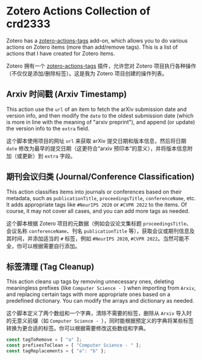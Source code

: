 # Zotero Actions Collection of crd2333

Zotero has a [zotero-actions-tags](https://github.com/windingwind/zotero-actions-tags) add-on, which allows you to do various actions on Zotero items (more than add/remove tags). This is a list of actions that I have created for Zotero items.

Zotero 拥有一个 [zotero-actions-tags](https://github.com/windingwind/zotero-actions-tags) 插件，允许您对 Zotero 项目执行各种操作（不仅仅是添加/删除标签）。这是我为 Zotero 项目创建的操作列表。

## Arxiv 时间戳 (Arxiv Timestamp)
This action use the `url` of an item to fetch the arXiv submission date and version info, and then modify the `date` to the oldest submission date (which is more in line with the meaning of "arxiv preprint"), and append (or update) the version info to the `extra` field.

这个脚本使用项目的网址 `url` 来获取 arXiv 提交日期和版本信息，然后将日期 `date` 修改为最早的提交日期（这更符合“arxiv 预印本”的意义），并将版本信息附加（或更新）到 `extra` 字段。

## 期刊会议归类 (Journal/Conference Classification)
This action classifies items into journals or conferences based on their metadata, such as `publicationTitle`, `proceedingsTitle`, `conferenceName`, etc. It adds appropriate tags like `#NeurIPS 2020` or `#CVPR 2022` to the items. Of course, it may not cover all cases, and you can add more tags as needed.

这个脚本根据 Zotero 项目的元数据（例如会议论文集标题 `proceedingsTitle`、会议名称 `conferenceName`、刊名 `publicationTitle` 等），获取会议或期刊信息及其时间，并添加适当的 `#` 标签，例如 `#NeurIPS 2020`, `#CVPR 2022`。当然可能不全，你可以根据需要自行添加。

## 标签清理 (Tag Cleanup)
This action cleans up tags by removing unnecessary ones, deleting meaningless prefixes (like `Computer Science - `) when importing from `Arxiv`, and replacing certain tags with more appropriate ones based on a predefined dictionary. You can modify the arrays and dictionary as needed.

这个脚本定义了两个数组和一个字典，清除不需要的标签，删除从 `Arxiv` 导入时的无意义前缀（如 `Computer Science - `），同时能根据预定义的字典将某些标签转换为更合适的标签。你可以根据需要修改这些数组和字典。
```js
const tagToRemove = [ "a" ];
const prefixesToClean = [ "Computer Science - " ];
const tagReplacements = { "a": "b" };
```
